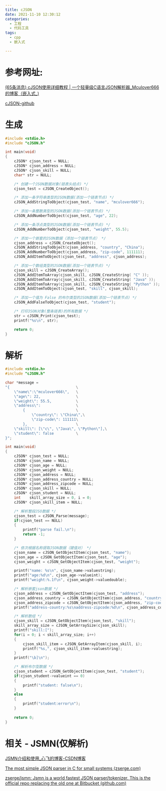 ```yaml
---
title: cJSON
date: 2021-11-10 12:30:12
categories:
  - 工程
  - 代码工具
tags:
  - cpp
  - 嵌入式

---
```


# 参考网址:

[(65条消息) cJSON使用详细教程 | 一个轻量级C语言JSON解析器_Mculover666的博客（嵌入式_)](https://blog.csdn.net/Mculover666/article/details/103796256?ops_request_misc=%7B%22request%5Fid%22%3A%22163610505416780261970843%22%2C%22scm%22%3A%2220140713.130102334..%22%7D&request_id=163610505416780261970843&biz_id=0&utm_medium=distribute.pc_search_result.none-task-blog-2~all~top_positive~default-1-103796256.pc_search_mgc_flag&utm_term=cjson&spm=1018.2226.3001.4187)

 [cJSON-github](https://github.com/DaveGamble/cJSON.git)

#  生成

```c
#include <stdio.h>
#include "cJSON.h"

int main(void)
{
    cJSON* cjson_test = NULL;
    cJSON* cjson_address = NULL;
    cJSON* cjson_skill = NULL;
    char* str = NULL;

    /* 创建一个JSON数据对象(链表头结点) */
    cjson_test = cJSON_CreateObject();

    /* 添加一条字符串类型的JSON数据(添加一个链表节点) */
    cJSON_AddStringToObject(cjson_test, "name", "mculover666");

    /* 添加一条整数类型的JSON数据(添加一个链表节点) */
    cJSON_AddNumberToObject(cjson_test, "age", 22);

    /* 添加一条浮点类型的JSON数据(添加一个链表节点) */
    cJSON_AddNumberToObject(cjson_test, "weight", 55.5);

    /* 添加一个嵌套的JSON数据（添加一个链表节点） */
    cjson_address = cJSON_CreateObject();
    cJSON_AddStringToObject(cjson_address, "country", "China");
    cJSON_AddNumberToObject(cjson_address, "zip-code", 111111);
    cJSON_AddItemToObject(cjson_test, "address", cjson_address);

    /* 添加一个数组类型的JSON数据(添加一个链表节点) */
    cjson_skill = cJSON_CreateArray();
    cJSON_AddItemToArray(cjson_skill, cJSON_CreateString( "C" ));
    cJSON_AddItemToArray(cjson_skill, cJSON_CreateString( "Java" ));
    cJSON_AddItemToArray(cjson_skill, cJSON_CreateString( "Python" ));
    cJSON_AddItemToObject(cjson_test, "skill", cjson_skill);

    /* 添加一个值为 False 的布尔类型的JSON数据(添加一个链表节点) */
    cJSON_AddFalseToObject(cjson_test, "student");

    /* 打印JSON对象(整条链表)的所有数据 */
    str = cJSON_Print(cjson_test);
    printf("%s\n", str);

    return 0;
}


```

# 解析

```c
#include <stdio.h>
#include "cJSON.h"

char *message = 
"{                              \
    \"name\":\"mculover666\",   \
    \"age\": 22,                \
    \"weight\": 55.5,           \
    \"address\":                \
        {                       \
            \"country\": \"China\",\
            \"zip-code\": 111111\
        },                      \
    \"skill\": [\"c\", \"Java\", \"Python\"],\
    \"student\": false          \
}";

int main(void)
{
    cJSON* cjson_test = NULL;
    cJSON* cjson_name = NULL;
    cJSON* cjson_age = NULL;
    cJSON* cjson_weight = NULL;
    cJSON* cjson_address = NULL;
    cJSON* cjson_address_country = NULL;
    cJSON* cjson_address_zipcode = NULL;
    cJSON* cjson_skill = NULL;
    cJSON* cjson_student = NULL;
    int    skill_array_size = 0, i = 0;
    cJSON* cjson_skill_item = NULL;

    /* 解析整段JSO数据 */
    cjson_test = cJSON_Parse(message);
    if(cjson_test == NULL)
    {
        printf("parse fail.\n");
        return -1;
    }

    /* 依次根据名称提取JSON数据（键值对） */
    cjson_name = cJSON_GetObjectItem(cjson_test, "name");
    cjson_age = cJSON_GetObjectItem(cjson_test, "age");
    cjson_weight = cJSON_GetObjectItem(cjson_test, "weight");

    printf("name: %s\n", cjson_name->valuestring);
    printf("age:%d\n", cjson_age->valueint);
    printf("weight:%.1f\n", cjson_weight->valuedouble);

    /* 解析嵌套json数据 */
    cjson_address = cJSON_GetObjectItem(cjson_test, "address");
    cjson_address_country = cJSON_GetObjectItem(cjson_address, "country");
    cjson_address_zipcode = cJSON_GetObjectItem(cjson_address, "zip-code");
    printf("address-country:%s\naddress-zipcode:%d\n", cjson_address_country->valuestring, cjson_address_zipcode->valueint);

    /* 解析数组 */
    cjson_skill = cJSON_GetObjectItem(cjson_test, "skill");
    skill_array_size = cJSON_GetArraySize(cjson_skill);
    printf("skill:[");
    for(i = 0; i < skill_array_size; i++)
    {
        cjson_skill_item = cJSON_GetArrayItem(cjson_skill, i);
        printf("%s,", cjson_skill_item->valuestring);
    }
    printf("\b]\n");

    /* 解析布尔型数据 */
    cjson_student = cJSON_GetObjectItem(cjson_test, "student");
    if(cjson_student->valueint == 0)
    {
        printf("student: false\n");
    }
    else
    {
        printf("student:error\n");
    }
    
    return 0;
}
```

# 相关 - JSMN(仅解析)

[JSMN介绍和使用_心飞的博客-CSDN博客](https://blog.csdn.net/aa1319594154/article/details/118934166?ops_request_misc=%7B%22request%5Fid%22%3A%22163663425616780271531802%22%2C%22scm%22%3A%2220140713.130102334..%22%7D&request_id=163663425616780271531802&biz_id=0&utm_medium=distribute.pc_search_result.none-task-blog-2~all~sobaiduend~default-1-118934166.pc_search_mgc_flag&utm_term=jsmn&spm=1018.2226.3001.4187)

[The most simple JSON parser in C for small systems (zserge.com)](https://zserge.com/jsmn/)

[zserge/jsmn: Jsmn is a world fastest JSON parser/tokenizer. This is the official repo replacing the old one at Bitbucket (github.com)](https://github.com/zserge/jsmn)





